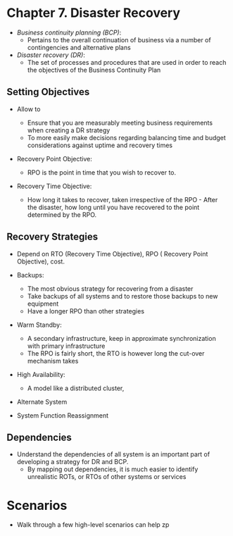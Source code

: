 # Chapter 7. Disaster Recovery


- *Business continuity planning (BCP)*: 
  - Pertains to the overall continuation of business via a number of contingencies and alternative plans
- *Disaster recovery (DR)*:
  - The set of processes and procedures that are used in order to reach the objectives of the Business Continuity Plan

## Setting Objectives

- Allow to 
  - Ensure that you are measurably meeting business
    requirements when creating a DR strategy
  - To more easily make decisions regarding balancing time and budget considerations against uptime and recovery times

- Recovery Point Objective: 
  - RPO is the point in time that you wish to recover to.

- Recovery Time Objective:
  - How long it takes to recover, taken irrespective of the RPO - After the disaster, how long until you have
  recovered to the point determined by the RPO.


## Recovery Strategies

- Depend on RTO (Recovery Time Objective), RPO ( Recovery Point Objective), cost.

- Backups:
  - The most obvious strategy for recovering from a disaster
  - Take backups of all systems and to restore those backups to new equipment
  - Have a longer RPO than other strategies
- Warm Standby:
  - A secondary infrastructure, keep in approximate synchronization with primary infrastructure
  - The RPO is fairly short, the RTO is however long the cut-over mechanism takes
- High Availability:
  - A model like a distributed cluster, 
- Alternate System
- System Function Reassignment

## Dependencies

- Understand the dependencies of all system is an important part of developing a strategy for DR and BCP.
  - By mapping out dependencies, it is much easier to identify unrealistic ROTs, or RTOs of other systems or services

# Scenarios

- Walk through a few high-level scenarios can help zp